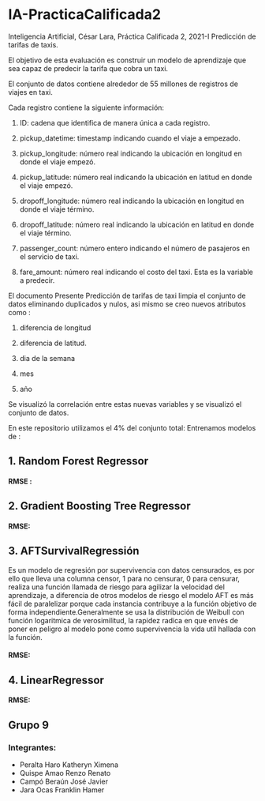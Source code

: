 # IA-PracticaCalificada2
Inteligencia Artificial, César Lara, Práctica Calificada 2, 2021-I
Predicción de tarifas de taxis.

El objetivo de esta evaluación es construir un modelo de aprendizaje que sea capaz de
predecir la tarifa que cobra un taxi.

El conjunto de datos contiene alrededor de 55 millones de registros de viajes en taxi. 

Cada registro contiene la siguiente información:

1. ID: cadena que identifica de manera única a cada registro.

2. pickup_datetime: timestamp indicando cuando el viaje a empezado.

3. pickup_longitude: número real indicando la ubicación en longitud en donde el viaje empezó.

4. pickup_latitude: número real indicando la ubicación en latitud en donde el viaje empezó.

5. dropoff_longitude: número real indicando la ubicación en longitud en donde el viaje término.

6. dropoff_latitude: número real indicando la ubicación en latitud en donde el viaje término.

7. passenger_count: número entero indicando el número de pasajeros en el servicio de taxi.

8. fare_amount: número real indicando el costo del taxi. Esta es la variable a predecir.

El documento Presente Predicción de tarifas de taxi limpia el conjunto de datos eliminando duplicados y nulos,
asi mismo se creo nuevos atributos como : 

1. diferencia de longitud

2. diferencia de latitud.

3. dia de la semana

4. mes 

5. año 

Se visualizó la correlación entre estas nuevas variables y se visualizó el conjunto de datos.


En este repositorio utilizamos el 4% del conjunto total:
Entrenamos modelos de :

## 1. Random Forest Regressor

#### RMSE :

## 2. Gradient Boosting Tree Regressor


#### RMSE:
## 3. AFTSurvivalRegressión
Es un modelo de regresión por supervivencia con datos censurados,
es por ello que lleva una columna censor, 1 para no censurar,
0 para censurar, realiza una función  llamada de riesgo para 
agilizar la velocidad del aprendizaje, a diferencia de otros
modelos de riesgo el modelo AFT es más fácil de paralelizar 
porque cada instancia contribuye a la función objetivo de 
forma independiente.Generalmente se usa la distribución 
de Weibull con función logaritmica de verosimilitud, la rapidez
radica en que envés de poner en peligro al modelo pone como
supervivencia la vida util hallada con la función.

#### RMSE:

## 4. LinearRegressor


#### RMSE:

## Grupo 9 
### Integrantes:
+ Peralta Haro Katheryn Ximena
+ Quispe Amao Renzo Renato
+ Campó Beraún José Javier
+ Jara Ocas Franklin Hamer

